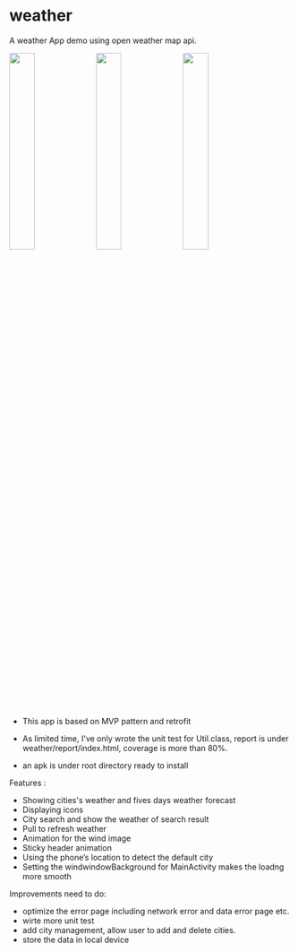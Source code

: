 # weather
A weather App demo using open weather map api.

<img src="https://github.com/wuhao028/weather/blob/master/screenshots/1.gif" width="30%" height="30%" />           <img src="https://github.com/wuhao028/weather/blob/master/screenshots/2.gif" width="30%" height="30%" />           <img src="https://github.com/wuhao028/weather/blob/master/screenshots/3.gif" width="30%" height="30%" />

- This app is based on MVP pattern and retrofit

- As limited time, I've only wrote the unit test for Util.class, report is under weather/report/index.html,
coverage is more than 80%.

- an apk is under root directory ready to install

Features :

- Showing cities's weather and fives days weather forecast
- Displaying icons
- City search and show the weather of search result
- Pull to refresh weather
- Animation for the wind image
- Sticky header animation
- Using the phone’s location to detect the default city
- Setting the windwindowBackground for MainActivity makes the loadng more smooth

Improvements need to do:

- optimize the error page including network error and data error page etc.
- wirte more unit test
- add city management, allow user to add and delete cities. 
- store the data in local device


